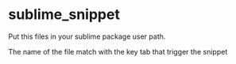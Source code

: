 sublime_snippet
===============

Put this files in your sublime package user path.

The name of the file match with the key tab that trigger the snippet
